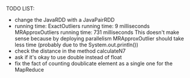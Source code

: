 TODO LIST:
- change the JavaRDD<Tuple> with a JavaPairRDD
- running time:
    ExactOutliers running time: 9 milliseconds
    MRApproxOutliers running time: 731 milliseconds
    This doesn't make sense because by deploying parallelism MRApproxOutlier should take less time (probably due to 
    the System.out.println())
- check the distance in the method calculateN7
- ask if it's okay to use double instead of float
- fix the fact of counting doublicate element as a single one for the MapReduce